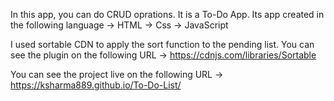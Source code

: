 In this app, you can do CRUD oprations. It is a To-Do App. Its app created in the following language 
-> HTML
-> Css
-> JavaScript

I used sortable CDN to apply the sort function to the pending list. You can see the plugin on the following URL 
-> https://cdnjs.com/libraries/Sortable

You can see the project live on the following URL 
-> https://ksharma889.github.io/To-Do-List/
